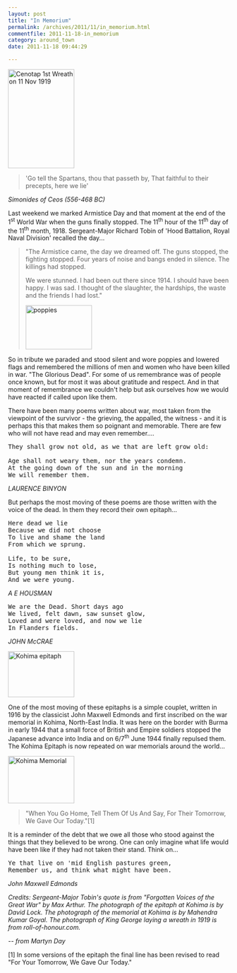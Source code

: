 ```yaml
---
layout: post
title: "In Memorium"
permalink: /archives/2011/11/in_memorium.html
commentfile: 2011-11-18-in_memorium
category: around_town
date: 2011-11-18 09:44:29

---
```


<a href="/assets/images/2011/Kohima_Cenotap1stWreath-11Nov1919.jpg" title="See larger version of - Cenotap 1st Wreath on 11 Nov 1919"><img src="/assets/images/2011/Kohima_Cenotap1stWreath-11Nov1919_thumb.jpg" width="150" height="224" alt="Cenotap 1st Wreath on 11 Nov 1919" class="photo right" /></a>

> 'Go tell the Spartans, thou that passeth by,
> That faithful to their precepts, here we lie'

<cite>Simonides of Ceos (556-468 BC)</cite>

Last weekend we marked Armistice Day and that moment at the end of the 1<sup>st</sup> World War when the guns finally stopped. The 11<sup>th</sup> hour of the 11<sup>th</sup> day of the 11<sup>th</sup> month, 1918. Sergeant-Major Richard Tobin of 'Hood Battalion, Royal Naval Division' recalled the day...

> "The Armistice came, the day we dreamed off. The guns stopped, the fighting stopped. Four years of noise and bangs ended in silence. The killings had stopped.
> 
>  We were stunned. I had been out there since 1914. I should have been happy. I was sad. I thought of the slaughter, the hardships, the waste and the friends I had lost."
> 
> 
>  <a href="/assets/images/2011/Kohima_poppies.jpg" title="See larger version of - poppies"><img src="/assets/images/2011/Kohima_poppies_thumb.jpg" width="150" height="100" alt="poppies" class="photo right" /></a>
> 
 So in tribute we paraded and stood silent and wore poppies and lowered flags and remembered the millions of men and women who have been killed in war. "The Glorious Dead". For some of us remembrance was of people once known, but for most it was about gratitude and respect. And in that moment of remembrance we couldn't help but ask ourselves how we would have reacted if called upon like them.

There have been many poems written about war, most taken from the viewpoint of the survivor - the grieving, the appalled, the witness - and it is perhaps this that makes them so poignant and memorable. There are few who will not have read and may even remember....

<pre markdown="1" class="poem">
They shall grow not old, as we that are left grow old:

Age shall not weary them, nor the years condemn.
At the going down of the sun and in the morning
We will remember them.
</pre>

<cite>LAURENCE BINYON</cite>

But perhaps the most moving of these poems are those written with the voice of the dead. In them they record their own epitaph...

<pre markdown="1" class="poem">
Here dead we lie
Because we did not choose
To live and shame the land
From which we sprung.

Life, to be sure,
Is nothing much to lose,
But young men think it is,
And we were young.
</pre>

<cite>A E HOUSMAN</cite>

<pre markdown="1" class="poem">
We are the Dead. Short days ago
We lived, felt dawn, saw sunset glow,
Loved and were loved, and now we lie
In Flanders fields.
</pre>

<cite>JOHN McCRAE</cite>

<a href="/assets/images/2011/Kohima_epitaph.jpg" title="See larger version of - Kohima epitaph"><img src="/assets/images/2011/Kohima_epitaph_thumb.jpg" width="150" height="104" alt="Kohima epitaph" class="photo right" /></a>

One of the most moving of these epitaphs is a simple couplet, written in 1916 by the classicist John Maxwell Edmonds and first inscribed on the war memorial in Kohima, North-East India. It was here on the border with Burma in early 1944 that a small force of British and Empire soldiers stopped the Japanese advance into India and on 6/7<sup>th</sup> June 1944 finally repulsed them. The Kohima Epitaph is now repeated on war memorials around the world...

<a href="/assets/images/2011/Kohima_Memorial.jpg" title="See larger version of - Kohima Memorial"><img src="/assets/images/2011/Kohima_Memorial_thumb.jpg" width="150" height="107" alt="Kohima Memorial" class="photo right" /></a>

> "When You Go Home, Tell Them Of Us And Say,
> For Their Tomorrow, We Gave Our Today."[1]

It is a reminder of the debt that we owe all those who stood against the things that they believed to be wrong. One can only imagine what life would have been like if they had not taken their stand. Think on...

<pre markdown="1" class="poem">
Ye that live on 'mid English pastures green,
Remember us, and think what might have been.
</pre>

<cite>John Maxwell Edmonds</cite>

<em>Credits: Sergeant-Major Tobin's quote is from "Forgotten Voices of the Great War" by Max Arthur. The photograph of the epitaph at Kohima is by David Lock. The photograph of the memorial at Kohima is by Mahendra Kumar Goyal. The photograph of King George laying a wreath in 1919 is from roll-of-honour.com.</em>

<cite>-- from Martyn Day</cite>

[1] In some versions of the epitaph the final line has been revised to read "For Your Tomorrow, We Gave Our Today."
